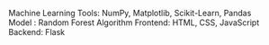 Machine Learning Tools:  NumPy, Matplotlib, Scikit-Learn, Pandas  
Model : Random Forest Algorithm
Frontend: HTML, CSS, JavaScript                                                                                                             
Backend: Flask 
